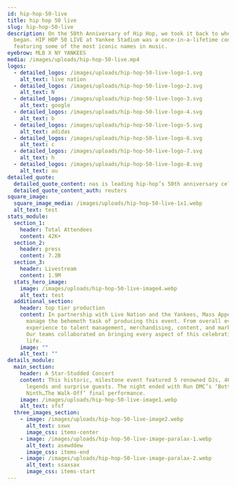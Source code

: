 ```yaml
---
id: hip-hop-50-live
title: hip hop 50 live
slug: hip-hop-50-live
description: On the 50th Anniversary of Hip Hop, we took it back to where it all
  began. HIP HOP 50 LIVE at Yankee Stadium was a once-in-a-lifetime concert,
  featuring some of the most iconic names in music.
eyebrow: MLB X NY YANKEES
media: /images/uploads/hip-hop-50-live.mp4
logos:
  - detailed_logos: /images/uploads/hip-hop-50-live-logo-1.svg
    alt_text: live nation
  - detailed_logos: /images/uploads/hip-hop-50-live-logo-2.svg
    alt_text: N
  - detailed_logos: /images/uploads/hip-hop-50-live-logo-3.svg
    alt_text: google
  - detailed_logos: /images/uploads/hip-hop-50-live-logo-4.svg
    alt_text: b
  - detailed_logos: /images/uploads/hip-hop-50-live-logo-5.svg
    alt_text: adidas
  - detailed_logos: /images/uploads/hip-hop-50-live-logo-6.svg
    alt_text: c
  - detailed_logos: /images/uploads/hip-hop-50-live-logo-7.svg
    alt_text: h
  - detailed_logos: /images/uploads/hip-hop-50-live-logo-8.svg
    alt_text: au
detailed_quote:
  detailed_quote_content: nas is leading hip-hop’s 50th anniversary celebrations
  detailed_quote_content_auth: reuters
square_image:
  square_image_media: /images/uploads/hip-hop-50-live-1x1.webp
  alt_text: test
stats_module:
  section_1:
    header: Total Attendees
    content: 42K+
  section_2:
    header: press
    content: 7.2B
  section_3:
    header: Livestream
    content: 1.9M
  stats_hero_image:
    image: /images/uploads/hip-hop-50-live-image4.webp
    alt_text: test
  additional_section:
    header: top tier production
    content: In partnership with Live Nation and the Yankees, Mass Appeal helped
      manage the behemoth task of producing this event. From overall event
      experience to talent management, merchandising, content, and marketing.
      Our teams collaborated on bringing every aspect of this celebration to
      life.
    image: ""
    alt_text: ""
details_module:
  main_section:
    header: A Star-Studded Concert
    content: This historic, milestone event featured 5 renowned DJs, 46 artists,
      legends and surprise guests. The night ended with Run DMC’s ‘Bottom of the
      Ninth…The Walk-Off’ final performance.
    image: /images/uploads/hip-hop-50-live-image1.webp
    alt_text: sfsf
  three_images_section:
    - image: /images/uploads/hip-hop-50-live-image2.webp
      alt_text: sxwx
      image_css: items-center
    - image: /images/uploads/hip-hop-50-live-image-paralax-1.webp
      alt_text: asewddew
      image_css: items-end
    - image: /images/uploads/hip-hop-50-live-image-paralax-2.webp
      alt_text: ssaxsax
      image_css: items-start
---
```

